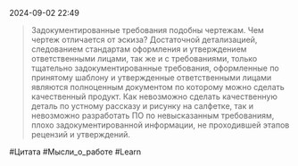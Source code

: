  2024-09-02 22:49

>Задокументированные требования подобны чертежам. Чем чертеж отличается от эскиза? 
>Достаточной детализацией, следованием стандартам оформления и утверждением ответственными лицами, так же и с требованиями, только тщательно задокументированные требования, оформленные по принятому шаблону и утвержденные ответственными лицами являются полноценным документом по которому можно сделать качественный продукт.
>Как невозможно сделать качественную деталь по устному рассказу и рисунку на салфетке, так и невозможно разработать ПО по невысказанным требованиям, плохо задокументированной информации, не проходившей этапов рецензий и утверждений.



#Цитата 
#Мысли_о_работе 
#Learn